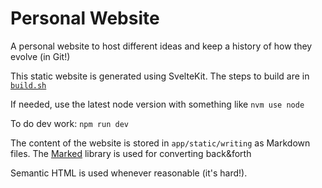 # Personal Website

A personal website to host different ideas and keep a history of how they evolve (in Git!)

This static website is generated using SvelteKit. The steps to build are in [`build.sh`](./build.sh)

If needed, use the latest node version with something like `nvm use node`

To do dev work: `npm run dev`

The content of the website is stored in `app/static/writing` as Markdown files. The [Marked](https://github.com/markedjs/marked) library is used for converting back&forth

Semantic HTML is used whenever reasonable (it's hard!).
